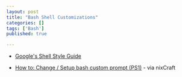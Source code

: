 ```yaml
---
layout: post
title: "Bash Shell Customizations"
categories: []
tags: ['Bash']
published: true

---
```


* [Google's Shell Style Guide](https://google.github.io/styleguide/shell.xml)

* [How to: Change / Setup bash custom prompt (PS1)](http://www.cyberciti.biz/tips/howto-linux-unix-bash-shell-setup-prompt.html) - via nixCraft
